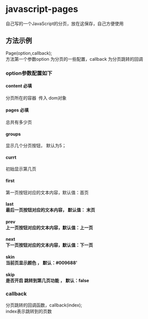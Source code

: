 # javascript-pages
自己写的一个JavaScript的分页，放在这保存，自己方便使用

## 方法示例
Page(option,callback);<br/>
方法第一个参数option 为分页的一些配置，callback 为分页跳转的回调
### option参数配置如下

#### content  必填<br/>		
分页所在的容器  传入 dom对象
#### pages  必填<br/>
总共有多少页
#### groups <br/>
显示几个分页按钮， 默认为5；
#### currt<br/>
初始显示第几页
#### first<br/>
第一页按钮对应的文本内容，默认值：首页
#### last<br/>最后一页按钮对应的文本内容， 默认值： 末页
#### prev <br/>上一页按钮对应的文本内容，默认值：上一页
#### next <br/>下一页按钮对应的文本内容，默认值：下一页
#### skin<br/> 当前页显示颜色 ， 默认：#009688'
#### skip <br/>是否开启 跳转到第几页功能 ， 默认：false

### callback<br/>
分页跳转的回调函数，callback(index);<br/>
index表示跳转到的页数

